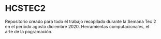 # HCSTEC2
Repositorio creado para todo el trabajo recopilado durante la Semana Tec 2 en el periodo agosto diciembre 2020. Herramientas computacionales, el arte de la pogramación.
